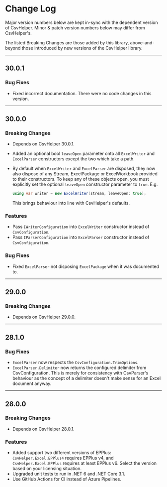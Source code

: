 # Change Log

Major version numbers below are kept in-sync with the dependent version of CsvHelper. Minor & patch version numbers below may differ from CsvHelper's.

The listed Breaking Changes are those added by this library, above-and-beyond those introduced by new versions of the CsvHelper library.

---

## 30.0.1

### Bug Fixes

* Fixed incorrect documentation. There were no code changes in this version.

---

## 30.0.0

### Breaking Changes

* Depends on CsvHelper 30.0.1.
* Added an optional bool `leaveOpen` parameter onto all `ExcelWriter` and `ExcelParser` constructors except the two which take a path.
* By default when `ExcelWriter` and `ExcelParser` are disposed, they now also dispose of any Stream, ExcelPackage or ExcelWorkbook provided to their constructors. To keep any of these objects open, you must explicitly set the optional `leaveOpen` constructor parameter to `true`. E.g.

  ```csharp
  using var writer = new ExcelWriter(stream, leaveOpen: true);
  ```

  This brings behaviour into line with CsvHelper's defaults.

### Features

* Pass `IWriterConfiguration` into `ExcelWriter` constructor instead of `CsvConfiguration`.
* Pass `IParserConfiguration` into `ExcelParser` constructor instead of `CsvConfiguration`.

### Bug Fixes

* Fixed `ExcelParser` not disposing `ExcelPackage` when it was documented to.

---

## 29.0.0

### Breaking Changes

* Depends on CsvHelper 29.0.0.

---

## 28.1.0

### Bug Fixes

* `ExcelParser` now respects the `CsvConfiguration.TrimOptions`.
* `ExcelParser.Delimiter` now returns the configured delimiter from CsvConfiguration. This is merely for consistency with CsvParser's behaviour as the concept of a delimiter doesn't make sense for an Excel document anyway.

---

## 28.0.0

### Breaking Changes

* Depends on CsvHelper 28.0.1.

### Features

* Added support two different versions of EPPlus: `CsvHelper.Excel.EPPlus4` requires EPPlus v4, and `CsvHelper.Excel.EPPlus` requires at least EPPlus v6. Select the version based on your licensing situation.
* Upgraded unit tests to run in .NET 6 and .NET Core 3.1.
* Use GitHub Actions for CI instead of Azure Pipelines.
